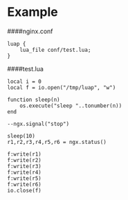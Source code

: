 Example
========

####nginx.conf

    luap {
        lua_file conf/test.lua;
    }

####test.lua

    local i = 0
    local f = io.open("/tmp/luap", "w")

    function sleep(n)
        os.execute("sleep "..tonumber(n))
    end

    --ngx.signal("stop")

    sleep(10)
    r1,r2,r3,r4,r5,r6 = ngx.status()

    f:write(r1)
    f:write(r2)
    f:write(r3)
    f:write(r4)
    f:write(r5)
    f:write(r6)
    io.close(f)

